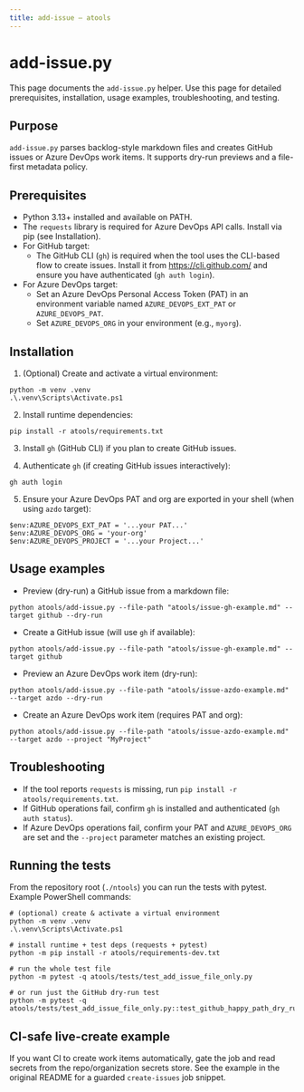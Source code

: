 ```yaml
---
title: add-issue — atools
---
```


# add-issue.py

This page documents the `add-issue.py` helper. Use this page for detailed prerequisites, installation, usage examples, troubleshooting, and testing.

## Purpose

`add-issue.py` parses backlog-style markdown files and creates GitHub issues or Azure DevOps work items. It supports dry-run previews and a file-first metadata policy.

## Prerequisites

- Python 3.13+ installed and available on PATH.
- The `requests` library is required for Azure DevOps API calls. Install via pip (see Installation).
- For GitHub target:
	- The GitHub CLI (`gh`) is required when the tool uses the CLI-based flow to create issues. Install it from https://cli.github.com/ and ensure you have authenticated (`gh auth login`).
- For Azure DevOps target:
	- Set an Azure DevOps Personal Access Token (PAT) in an environment variable named `AZURE_DEVOPS_EXT_PAT` or `AZURE_DEVOPS_PAT`.
	- Set `AZURE_DEVOPS_ORG` in your environment (e.g., `myorg`).

## Installation

1. (Optional) Create and activate a virtual environment:

```pwsh
python -m venv .venv
.\.venv\Scripts\Activate.ps1
```

2. Install runtime dependencies:

```pwsh
pip install -r atools/requirements.txt
```

3. Install `gh` (GitHub CLI) if you plan to create GitHub issues.

4. Authenticate `gh` (if creating GitHub issues interactively):

```pwsh
gh auth login
```

5. Ensure your Azure DevOps PAT and org are exported in your shell (when using `azdo` target):

```pwsh
$env:AZURE_DEVOPS_EXT_PAT = '...your PAT...'
$env:AZURE_DEVOPS_ORG = 'your-org'
$env:AZURE_DEVOPS_PROJECT = '...your Project...'
```

## Usage examples

- Preview (dry-run) a GitHub issue from a markdown file:

```pwsh
python atools/add-issue.py --file-path "atools/issue-gh-example.md" --target github --dry-run
```

- Create a GitHub issue (will use `gh` if available):

```pwsh
python atools/add-issue.py --file-path "atools/issue-gh-example.md" --target github
```

- Preview an Azure DevOps work item (dry-run):

```pwsh
python atools/add-issue.py --file-path "atools/issue-azdo-example.md" --target azdo --dry-run
```

- Create an Azure DevOps work item (requires PAT and org):

```pwsh
python atools/add-issue.py --file-path "atools/issue-azdo-example.md" --target azdo --project "MyProject"
```

## Troubleshooting

- If the tool reports `requests` is missing, run `pip install -r atools/requirements.txt`.
- If GitHub operations fail, confirm `gh` is installed and authenticated (`gh auth status`).
- If Azure DevOps operations fail, confirm your PAT and `AZURE_DEVOPS_ORG` are set and the `--project` parameter matches an existing project.

## Running the tests

From the repository root (`./ntools`) you can run the tests with pytest. Example PowerShell commands:

```pwsh
# (optional) create & activate a virtual environment
python -m venv .venv
.\.venv\Scripts\Activate.ps1

# install runtime + test deps (requests + pytest)
python -m pip install -r atools/requirements-dev.txt

# run the whole test file
python -m pytest -q atools/tests/test_add_issue_file_only.py

# or run just the GitHub dry-run test
python -m pytest -q atools/tests/test_add_issue_file_only.py::test_github_happy_path_dry_run
```

## CI-safe live-create example

If you want CI to create work items automatically, gate the job and read secrets from the repo/organization secrets store. See the example in the original README for a guarded `create-issues` job snippet.
